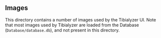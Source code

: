 ## Images

This directory contains a number of images used by the Tibialyzer UI. Note that most images used by Tibialyzer are loaded from the Database (`Database/database.db`), and not present in this directory.